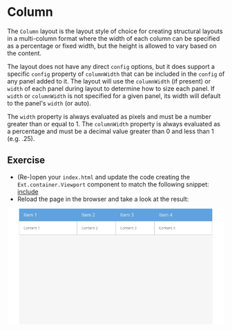 # Column

The `Column` layout is the layout style of choice for creating structural
layouts in a multi-column format where the width of each column can be specified
as a percentage or fixed width, but the height is allowed to vary based on the
content.

The layout does not have any direct `config` options, but it does support a
specific `config` property of `columnWidth` that can be included in the `config`
of any panel added to it. The layout will use the `columnWidth` (if present) or
`width` of each panel during layout to determine how to size each panel. If
`width` or `columnWidth` is not specified for a given panel, its width will
default to the panel's `width` (or auto).

The `width` property is always evaluated as pixels and must be a number greater
than or equal to 1. The `columnWidth` property is always evaluated as a
percentage and must be a decimal value greater than 0 and less than 1 (e.g. .25).

## Exercise

* (Re-)open your `index.html` and update the code creating the `Ext.container.Viewport`
  component to match the following snippet:
  [include](../snippets/layout-column.js)
* Reload the page in the browser and take a look at the result:

![Column layout.](../assets/layout-column.png)
